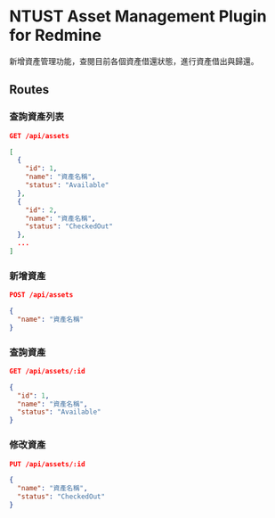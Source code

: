 # NTUST Asset Management Plugin for Redmine

新增資產管理功能，查閱目前各個資產借還狀態，進行資產借出與歸還。

## Routes

### 查詢資產列表

```json
GET /api/assets

[
  {
    "id": 1,
    "name": "資產名稱",
    "status": "Available"
  },
  {
    "id": 2,
    "name": "資產名稱",
    "status": "CheckedOut"
  },
  ...
]
```

### 新增資產

```json
POST /api/assets

{
  "name": "資產名稱"
}
```

### 查詢資產

```json
GET /api/assets/:id

{
  "id": 1,
  "name": "資產名稱",
  "status": "Available"
}
```

### 修改資產

```json
PUT /api/assets/:id

{
  "name": "資產名稱",
  "status": "CheckedOut"
}
```
